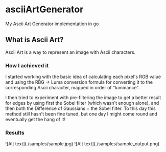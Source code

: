 # asciiArtGenerator
My Ascii Art Generator implementation in go

<h2>What is Ascii Art?</h2>
Ascii Art is a way to represent an image with Ascii characters.

<h3>How I achieved it</h3>
I started working with the basic idea of calculating each pixel's RGB value and using the RBG -> Luma conversion formula for converting it to the corresponding Ascii character, mapped in order of "luminance".

I then tried to experiment with pre-filtering the image to get a better result for edges by using first the Sobel filter (which wasn't enough alone), and then both the Difference of Gaussians + the Sobel filter. To this day this method still hasn't been fine tuned, but one day I might come round and eventually get the hang of it!

<h3>Results</h3>
![Alt text](./samples/sample.jpg)
![Alt text](./samples/sample_output.png)
